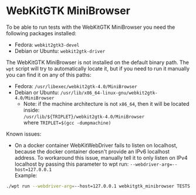 # WebKitGTK MiniBrowser


To be able to run tests with the WebKitGTK MiniBrowser you need the
following packages installed:

* Fedora: `webkit2gtk3-devel`
* Debian or Ubuntu: `webkit2gtk-driver`


The WebKitGTK MiniBrowser is not installed on the default binary path.
The `wpt` script will try to automatically locate it, but if you need
to run it manually you can find it on any of this paths:

* Fedora: `/usr/libexec/webkit2gtk-4.0/MiniBrowser`
* Debian or Ubuntu: `/usr/lib/x86_64-linux-gnu/webkit2gtk-4.0/MiniBrowser`
  * Note: if the machine architecture is not `x86_64`, then it will be located
    inside:  
    `/usr/lib/${TRIPLET}/webkit2gtk-4.0/MiniBrowser`  
    where `TRIPLET=$(gcc -dumpmachine)`


Known issues:

* On a docker container WebKitWebDriver fails to listen on localhost,
because the docker container doesn't provide an IPv6 localhost address.
To workaround this issue, manually tell it to only listen on IPv4 localhost
by passing this parameter to wpt run: `--webdriver-arg=--host=127.0.0.1`  
Example:
```bash
./wpt run --webdriver-arg=--host=127.0.0.1 webkitgtk_minibrowser TESTS
```
